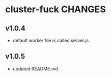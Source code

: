 cluster-fuck CHANGES
====================

## v1.0.4
* default worker file is called server.js

## v1.0.5
* updated README.md